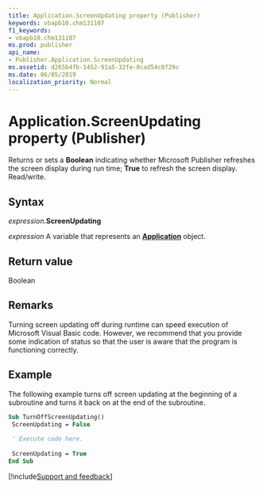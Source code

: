 ```yaml
---
title: Application.ScreenUpdating property (Publisher)
keywords: vbapb10.chm131107
f1_keywords:
- vbapb10.chm131107
ms.prod: publisher
api_name:
- Publisher.Application.ScreenUpdating
ms.assetid: d265b4fb-1452-91a5-32fe-0cad54c8f29c
ms.date: 06/05/2019
localization_priority: Normal
---
```



# Application.ScreenUpdating property (Publisher)

Returns or sets a **Boolean** indicating whether Microsoft Publisher refreshes the screen display during run time; **True** to refresh the screen display. Read/write.


## Syntax

_expression_.**ScreenUpdating**

_expression_ A variable that represents an **[Application](Publisher.Application.md)** object.


## Return value

Boolean


## Remarks

Turning screen updating off during runtime can speed execution of Microsoft Visual Basic code. However, we recommend that you provide some indication of status so that the user is aware that the program is functioning correctly.


## Example

The following example turns off screen updating at the beginning of a subroutine and turns it back on at the end of the subroutine.

```vb
Sub TurnOffScreenUpdating() 
 ScreenUpdating = False 
 
 ' Execute code here. 
 
 ScreenUpdating = True 
End Sub
```



[!include[Support and feedback](~/includes/feedback-boilerplate.md)]